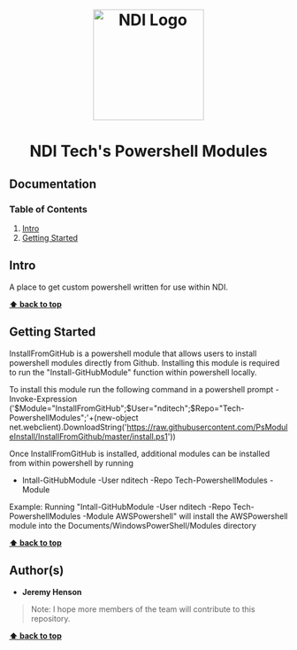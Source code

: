 <h1 align="center">
  <a href="https://www.ndi.org/"><img src="https://www.ndi.org/sites/all/themes/ndi/images/NDI_logo_svg.svg" alt="NDI Logo" width="200"></a>
</h1>

<h1 align="center">
  NDI Tech's Powershell Modules
</h1>

## Documentation

### Table of Contents

1. [Intro](#intro)
2. [Getting Started](#getting-started)

## Intro

A place to get custom powershell written for use within NDI.

**[⬆ back to top](#documentation)**

## Getting Started

InstallFromGitHub is a powershell module that allows users to install powershell modules directly from Github.
Installing this module is required to run the "Install-GitHubModule" function within powershell locally.

To install this module run the following command in a powershell prompt
 -Invoke-Expression ('$Module="InstallFromGitHub";$User="nditech";$Repo="Tech-PowershellModules";'+(new-object net.webclient).DownloadString('https://raw.githubusercontent.com/PsModuleInstall/InstallFromGithub/master/install.ps1'))

Once InstallFromGitHub is installed, additional modules can be installed from within powershell by running
 - Intall-GitHubModule -User nditech -Repo Tech-PowershellModules -Module <Name of Module>

Example: Running "Intall-GitHubModule -User nditech -Repo Tech-PowershellModules -Module AWSPowershell" will install the AWSPowershell module into the Documents/WindowsPowerShell/Modules directory

**[⬆ back to top](#documentation)**

## Author(s)

* <b>Jeremy Henson</b> 

> Note: I hope more members of the team will contribute to this repository.

**[⬆ back to top](#documentation)**
